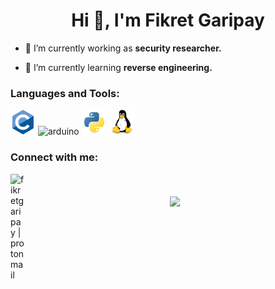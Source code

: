 <h1 align="center">Hi 👋, I'm Fikret Garipay</h1>

- 🔭 I’m currently working as **security researcher.**

- 🌱 I’m currently learning **reverse engineering.**

<h3 align="left">Languages and Tools:</h3>
<p align="left"> </a> <img src="https://raw.githubusercontent.com/devicons/devicon/master/icons/c/c-original.svg" alt="c" width="40" height="40"/> <img src="https://cdn.worldvectorlogo.com/logos/arduino-1.svg" alt="arduino" width="40" height="40"/> <img src="https://raw.githubusercontent.com/devicons/devicon/master/icons/python/python-original.svg" alt="python" width="40" height="40"/> <img src="https://raw.githubusercontent.com/devicons/devicon/master/icons/linux/linux-original.svg" alt="linux" width="40" height="40"/> </a> </p>

### Connect with me:
[<img align="left" alt="fikretgaripay | protonmail" width="22px" src="https://cdn.jsdelivr.net/npm/simple-icons@v3/icons/protonmail.svg" />][protonmail]

[protonmail]: mailto:fikretgaripay@protonmail.com

<br>
<br>


<div align="center">
  <a href="https://tryhackme.com/p/erdos" target="_blank">
    <img src="https://user-images.githubusercontent.com/58850695/119458080-089f9000-bd45-11eb-9681-1e383fc262a4.png" align="center">
  </a>
</div>
